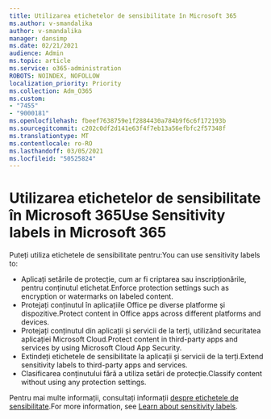 ```yaml
---
title: Utilizarea etichetelor de sensibilitate în Microsoft 365
ms.author: v-smandalika
author: v-smandalika
manager: dansimp
ms.date: 02/21/2021
audience: Admin
ms.topic: article
ms.service: o365-administration
ROBOTS: NOINDEX, NOFOLLOW
localization_priority: Priority
ms.collection: Adm_O365
ms.custom:
- "7455"
- "9000181"
ms.openlocfilehash: fbeef7638759e1f2884430a784b9f6c6f172193b
ms.sourcegitcommit: c202c0df2d141e63f4f7eb13a56efbfc2f57348f
ms.translationtype: MT
ms.contentlocale: ro-RO
ms.lasthandoff: 03/05/2021
ms.locfileid: "50525824"
---
```

# <a name="use-sensitivity-labels-in-microsoft-365"></a><span data-ttu-id="efd37-102">Utilizarea etichetelor de sensibilitate în Microsoft 365</span><span class="sxs-lookup"><span data-stu-id="efd37-102">Use Sensitivity labels in Microsoft 365</span></span>

<span data-ttu-id="efd37-103">Puteți utiliza etichetele de sensibilitate pentru:</span><span class="sxs-lookup"><span data-stu-id="efd37-103">You can use sensitivity labels to:</span></span>
- <span data-ttu-id="efd37-104">Aplicați setările de protecție, cum ar fi criptarea sau inscripționările, pentru conținutul etichetat.</span><span class="sxs-lookup"><span data-stu-id="efd37-104">Enforce protection settings such as encryption or watermarks on labeled content.</span></span>
- <span data-ttu-id="efd37-105">Protejați conținutul în aplicațiile Office pe diverse platforme și dispozitive.</span><span class="sxs-lookup"><span data-stu-id="efd37-105">Protect content in Office apps across different platforms and devices.</span></span>
- <span data-ttu-id="efd37-106">Protejați conținutul din aplicații și servicii de la terți, utilizând securitatea aplicației Microsoft Cloud.</span><span class="sxs-lookup"><span data-stu-id="efd37-106">Protect content in third-party apps and services by using Microsoft Cloud App Security.</span></span>
- <span data-ttu-id="efd37-107">Extindeți etichetele de sensibilitate la aplicații și servicii de la terți.</span><span class="sxs-lookup"><span data-stu-id="efd37-107">Extend sensitivity labels to third-party apps and services.</span></span>
- <span data-ttu-id="efd37-108">Clasificarea conținutului fără a utiliza setări de protecție.</span><span class="sxs-lookup"><span data-stu-id="efd37-108">Classify content without using any protection settings.</span></span>

<span data-ttu-id="efd37-109">Pentru mai multe informații, consultați informații [despre etichetele de sensibilitate](https://docs.microsoft.com/microsoft-365/compliance/sensitivity-labels).</span><span class="sxs-lookup"><span data-stu-id="efd37-109">For more information, see [Learn about sensitivity labels](https://docs.microsoft.com/microsoft-365/compliance/sensitivity-labels).</span></span>